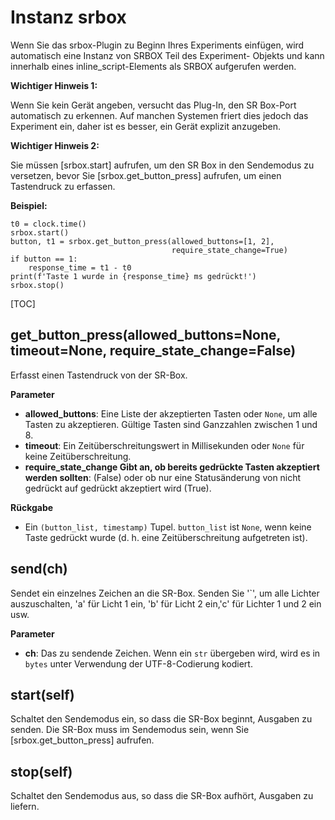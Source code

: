 <div class="ClassDoc YAMLDoc" markdown="1">

# Instanz __srbox__

Wenn Sie das srbox-Plugin zu Beginn Ihres Experiments einfügen, wird automatisch eine
Instanz von SRBOX Teil des Experiment-
Objekts und
kann innerhalb eines inline_script-Elements als SRBOX aufgerufen werden.

__Wichtiger Hinweis 1:__

Wenn Sie kein Gerät angeben, versucht das Plug-In, den
SR Box-Port automatisch zu erkennen. Auf manchen Systemen friert dies jedoch das Experiment ein, daher ist es besser, ein Gerät explizit anzugeben.

__Wichtiger Hinweis 2:__

Sie
müssen [srbox.start] aufrufen, um den SR Box in den Sendemodus zu versetzen,
bevor
Sie [srbox.get_button_press] aufrufen, um einen Tastendruck zu erfassen.

__Beispiel:__
~~~ .python
t0 = clock.time()
srbox.start()
button, t1 = srbox.get_button_press(allowed_buttons=[1, 2],
                                    require_state_change=True)
if button == 1:
    response_time = t1 - t0
print(f'Taste 1 wurde in {response_time} ms gedrückt!')
srbox.stop()
~~~
[TOC]

## get_button_press(allowed_buttons=None, timeout=None, require_state_change=False)

Erfasst einen Tastendruck von der SR-Box.


__Parameter__

- **allowed_buttons**: Eine Liste der akzeptierten Tasten oder `None`, um alle
Tasten zu akzeptieren. Gültige Tasten sind Ganzzahlen zwischen 1 und 8.
- **timeout**: Ein Zeitüberschreitungswert in Millisekunden oder `None` für keine Zeitüberschreitung.
- **require_state_change     Gibt an, ob bereits gedrückte Tasten akzeptiert werden sollten**: (False) oder ob nur eine Statusänderung von nicht gedrückt auf gedrückt
akzeptiert wird (True).

__Rückgabe__

- Ein `(button_list, timestamp)` Tupel. `button_list` ist `None`, wenn keine
Taste gedrückt wurde (d. h. eine Zeitüberschreitung aufgetreten ist).


## send(ch)

Sendet ein einzelnes Zeichen an die SR-Box. Senden Sie '`', um alle
Lichter auszuschalten, 'a' für Licht 1 ein, 'b' für Licht 2 ein,'c' für Lichter
1 und 2 ein usw.


__Parameter__

- **ch**: Das zu sendende Zeichen. Wenn ein `str` übergeben wird, wird es in
`bytes` unter Verwendung der UTF-8-Codierung kodiert.


## start(self)

Schaltet den Sendemodus ein, so dass die SR-Box beginnt, Ausgaben zu senden.
Die SR-Box muss im Sendemodus sein, wenn Sie
[srbox.get_button_press] aufrufen.




## stop(self)

Schaltet den Sendemodus aus, so dass die SR-Box aufhört, Ausgaben zu liefern.




</div>